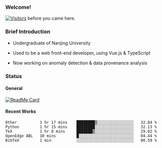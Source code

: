 ### Welcome!

[![Visitors](https://visitor-badge.laobi.icu/badge?page_id=HermitSun.HermitSun)]() before you came here.

### Brief Introduction

- Undergraduate of Nanjing University

- Used to be a web front-end developer, using Vue.js & TypeScript

- Now working on anomaly detection & data provenance analysis

### Status

#### General

[![ReadMe Card](https://github-readme-stats.hermitsun.vercel.app/api?username=HermitSun&count_private=true&show_icons=true)]()

#### Recent Works

<!--START_SECTION:waka-->
```text
Other          1 hr 17 mins    ████████▒░░░░░░░░░░░░░░░░   32.84 % 
Python         1 hr 15 mins    ████████░░░░░░░░░░░░░░░░░   32.13 % 
TeX            1 hr 8 mins     ███████▒░░░░░░░░░░░░░░░░░   29.02 % 
OpenEdge ABL   10 mins         █░░░░░░░░░░░░░░░░░░░░░░░░   04.44 % 
BibTeX         1 min           ░░░░░░░░░░░░░░░░░░░░░░░░░   00.59 % 
```
<!--END_SECTION:waka-->
